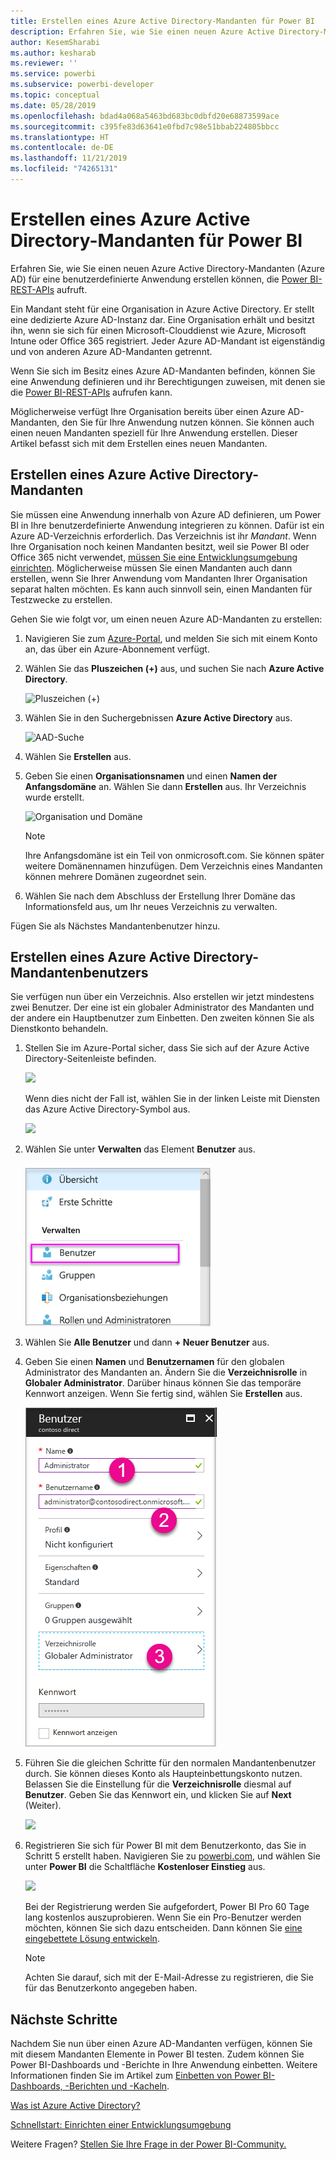 ```yaml
---
title: Erstellen eines Azure Active Directory-Mandanten für Power BI
description: Erfahren Sie, wie Sie einen neuen Azure Active Directory-Mandanten (Azure AD) für eine benutzerdefinierte Anwendung erstellen können, die Power BI-REST-APIs aufruft.
author: KesemSharabi
ms.author: kesharab
ms.reviewer: ''
ms.service: powerbi
ms.subservice: powerbi-developer
ms.topic: conceptual
ms.date: 05/28/2019
ms.openlocfilehash: bdad4a068a5463bd683bc0dbfd20e68873599ace
ms.sourcegitcommit: c395fe83d63641e0fbd7c98e51bbab224805bbcc
ms.translationtype: HT
ms.contentlocale: de-DE
ms.lasthandoff: 11/21/2019
ms.locfileid: "74265131"
---
```

# <a name="create-an-azure-active-directory-tenant-to-use-with-power-bi"></a>Erstellen eines Azure Active Directory-Mandanten für Power BI

Erfahren Sie, wie Sie einen neuen Azure Active Directory-Mandanten (Azure AD) für eine benutzerdefinierte Anwendung erstellen können, die [Power BI-REST-APIs](rest-api-reference.md) aufruft.

Ein Mandant steht für eine Organisation in Azure Active Directory. Er stellt eine dedizierte Azure AD-Instanz dar. Eine Organisation erhält und besitzt ihn, wenn sie sich für einen Microsoft-Clouddienst wie Azure, Microsoft Intune oder Office 365 registriert. Jeder Azure AD-Mandant ist eigenständig und von anderen Azure AD-Mandanten getrennt.

Wenn Sie sich im Besitz eines Azure AD-Mandanten befinden, können Sie eine Anwendung definieren und ihr Berechtigungen zuweisen, mit denen sie die [Power BI-REST-APIs](rest-api-reference.md) aufrufen kann.

Möglicherweise verfügt Ihre Organisation bereits über einen Azure AD-Mandanten, den Sie für Ihre Anwendung nutzen können. Sie können auch einen neuen Mandanten speziell für Ihre Anwendung erstellen. Dieser Artikel befasst sich mit dem Erstellen eines neuen Mandanten.

## <a name="create-an-azure-active-directory-tenant"></a>Erstellen eines Azure Active Directory-Mandanten

Sie müssen eine Anwendung innerhalb von Azure AD definieren, um Power BI in Ihre benutzerdefinierte Anwendung integrieren zu können. Dafür ist ein Azure AD-Verzeichnis erforderlich. Das Verzeichnis ist ihr *Mandant*. Wenn Ihre Organisation noch keinen Mandanten besitzt, weil sie Power BI oder Office 365 nicht verwendet, [müssen Sie eine Entwicklungsumgebung einrichten](https://docs.microsoft.com/azure/active-directory/develop/active-directory-howto-tenant). Möglicherweise müssen Sie einen Mandanten auch dann erstellen, wenn Sie Ihrer Anwendung vom Mandanten Ihrer Organisation separat halten möchten. Es kann auch sinnvoll sein, einen Mandanten für Testzwecke zu erstellen.

Gehen Sie wie folgt vor, um einen neuen Azure AD-Mandanten zu erstellen:

1. Navigieren Sie zum [Azure-Portal](https://portal.azure.com), und melden Sie sich mit einem Konto an, das über ein Azure-Abonnement verfügt.

2. Wählen Sie das **Pluszeichen (+)** aus, und suchen Sie nach **Azure Active Directory**.

    ![Pluszeichen (+)](media/create-an-azure-active-directory-tenant/new-directory.png)

3. Wählen Sie in den Suchergebnissen **Azure Active Directory** aus.

    ![AAD-Suche](media/create-an-azure-active-directory-tenant/new-directory2.png)

4. Wählen Sie **Erstellen** aus.

5. Geben Sie einen **Organisationsnamen** und einen **Namen der Anfangsdomäne** an. Wählen Sie dann **Erstellen** aus. Ihr Verzeichnis wurde erstellt.

    ![Organisation und Domäne](media/create-an-azure-active-directory-tenant/organization-and-domain.png)

   > [!NOTE]
   > Ihre Anfangsdomäne ist ein Teil von onmicrosoft.com. Sie können später weitere Domänennamen hinzufügen. Dem Verzeichnis eines Mandanten können mehrere Domänen zugeordnet sein.

6. Wählen Sie nach dem Abschluss der Erstellung Ihrer Domäne das Informationsfeld aus, um Ihr neues Verzeichnis zu verwalten.

Fügen Sie als Nächstes Mandantenbenutzer hinzu.

## <a name="create-azure-active-directory-tenant-users"></a>Erstellen eines Azure Active Directory-Mandantenbenutzers

Sie verfügen nun über ein Verzeichnis. Also erstellen wir jetzt mindestens zwei Benutzer. Der eine ist ein globaler Administrator des Mandanten und der andere ein Hauptbenutzer zum Einbetten. Den zweiten können Sie als Dienstkonto behandeln.

1. Stellen Sie im Azure-Portal sicher, dass Sie sich auf der Azure Active Directory-Seitenleiste befinden.

    ![](media/create-an-azure-active-directory-tenant/aad-flyout.png)

    Wenn dies nicht der Fall ist, wählen Sie in der linken Leiste mit Diensten das Azure Active Directory-Symbol aus.

    ![](media/create-an-azure-active-directory-tenant/aad-service.png)

2. Wählen Sie unter **Verwalten** das Element **Benutzer** aus.

    ![](media/create-an-azure-active-directory-tenant/users-and-groups.png)

3. Wählen Sie **Alle Benutzer** und dann **+ Neuer Benutzer** aus.

4. Geben Sie einen **Namen** und **Benutzernamen** für den globalen Administrator des Mandanten an. Ändern Sie die **Verzeichnisrolle** in **Globaler Administrator**. Darüber hinaus können Sie das temporäre Kennwort anzeigen. Wenn Sie fertig sind, wählen Sie  **Erstellen** aus.

    ![](media/create-an-azure-active-directory-tenant/global-admin.png)

5. Führen Sie die gleichen Schritte für den normalen Mandantenbenutzer durch. Sie können dieses Konto als Haupteinbettungskonto nutzen. Belassen Sie die Einstellung für die **Verzeichnisrolle** diesmal auf **Benutzer**. Geben Sie das Kennwort ein, und klicken Sie auf **Next** (Weiter).

    ![](media/create-an-azure-active-directory-tenant/pbiembed-user.png)

6. Registrieren Sie sich für Power BI mit dem Benutzerkonto, das Sie in Schritt 5 erstellt haben. Navigieren Sie zu [powerbi.com](https://powerbi.microsoft.com/get-started/), und wählen Sie unter **Power BI** die Schaltfläche **Kostenloser Einstieg** aus.

    ![](media/create-an-azure-active-directory-tenant/try-powerbi-free.png)

    Bei der Registrierung werden Sie aufgefordert, Power BI Pro 60 Tage lang kostenlos auszuprobieren. Wenn Sie ein Pro-Benutzer werden möchten, können Sie sich dazu entscheiden. Dann können Sie [eine eingebettete Lösung entwickeln](embedding-content.md).

   > [!NOTE]
   > Achten Sie darauf, sich mit der E-Mail-Adresse zu registrieren, die Sie für das Benutzerkonto angegeben haben.

## <a name="next-steps"></a>Nächste Schritte

Nachdem Sie nun über einen Azure AD-Mandanten verfügen, können Sie mit diesem Mandanten Elemente in Power BI testen. Zudem können Sie Power BI-Dashboards und -Berichte in Ihre Anwendung einbetten. Weitere Informationen finden Sie im Artikel zum [Einbetten von Power BI-Dashboards, -Berichten und -Kacheln](embedding-content.md).

[Was ist Azure Active Directory?](https://docs.microsoft.com/azure/active-directory/active-directory-whatis) 
 
[Schnellstart: Einrichten einer Entwicklungsumgebung](https://docs.microsoft.com/azure/active-directory/develop/active-directory-howto-tenant)  

Weitere Fragen? [Stellen Sie Ihre Frage in der Power BI-Community.](https://community.powerbi.com/)
